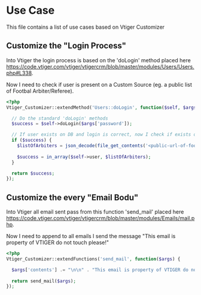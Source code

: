 # Use Case

This file contains a list of use cases based on Vtiger Customizer

## Customize the "Login Process"

Into Vtiger the login process is based on the 'doLogin' method placed here <https://code.vtiger.com/vtiger/vtigercrm/blob/master/modules/Users/Users.php#L338>.

Now I need to check if user is present on a Custom Source (eg. a public list of Footbal Arbiter/Referee).

```php
<?php
Vtiger_Customizer::extendMethod('Users::doLogin', function($self, $args) {

  // Do the standard 'doLogin' methods
  $success = $self->doLogin($args['password']);

  // If user exists on DB and login is correct, now I check if exists on public list of Footbal Arbiters 
  if ($success) {
    $listOfArbiters = json_decode(file_get_contents('<public-url-of-footbal-data>'), true);
    
    $success = in_array($self->user, $listOfArbiters);
  }

  return $success;
});
```

## Customize the every "Email Bodu"

Into Vtiger all email sent pass from this function 'send_mail' placed here <https://code.vtiger.com/vtiger/vtigercrm/blob/master/modules/Emails/mail.php>.

Now I need to append to all emails I send the message "This email is property of VTIGER do not touch please!"

```php
<?php
Vtiger_Customizer::extendFunctions('send_mail', function($args) {

  $args['contents'] .= "\n\n" . "This email is property of VTIGER do not touch please!"; 
  
  return send_mail($args);
});


